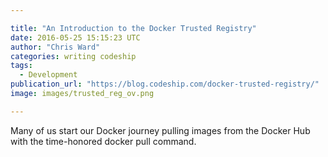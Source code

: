 ```yaml
---

title: "An Introduction to the Docker Trusted Registry"
date: 2016-05-25 15:15:23 UTC
author: "Chris Ward"
categories: writing codeship
tags:
  - Development
publication_url: "https://blog.codeship.com/docker-trusted-registry/"
image: images/trusted_reg_ov.png

---
```

Many of us start our Docker journey pulling images from the Docker Hub with the time-honored docker pull command.

